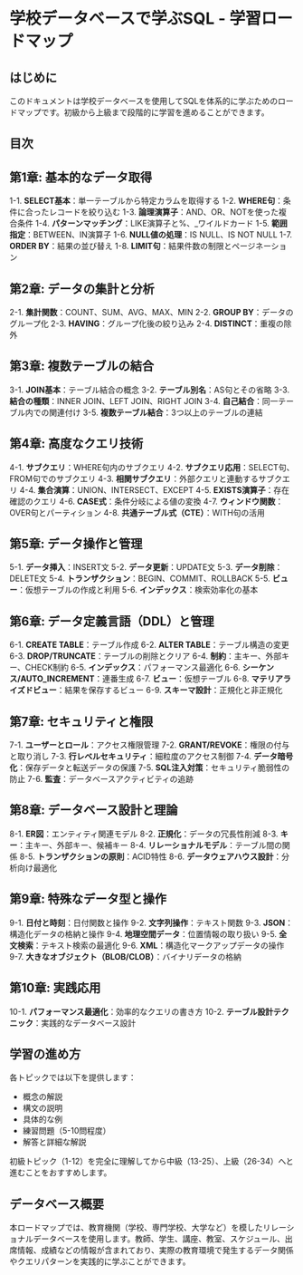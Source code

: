 # 学校データベースで学ぶSQL - 学習ロードマップ

## はじめに
このドキュメントは学校データベースを使用してSQLを体系的に学ぶためのロードマップです。初級から上級まで段階的に学習を進めることができます。

## 目次

## 第1章: 基本的なデータ取得
1-1. **SELECT基本**：単一テーブルから特定カラムを取得する
1-2. **WHERE句**：条件に合ったレコードを絞り込む
1-3. **論理演算子**：AND、OR、NOTを使った複合条件
1-4. **パターンマッチング**：LIKE演算子と%、_ワイルドカード
1-5. **範囲指定**：BETWEEN、IN演算子
1-6. **NULL値の処理**：IS NULL、IS NOT NULL
1-7. **ORDER BY**：結果の並び替え
1-8. **LIMIT句**：結果件数の制限とページネーション

## 第2章: データの集計と分析
2-1. **集計関数**：COUNT、SUM、AVG、MAX、MIN
2-2. **GROUP BY**：データのグループ化
2-3. **HAVING**：グループ化後の絞り込み
2-4. **DISTINCT**：重複の除外

## 第3章: 複数テーブルの結合
3-1. **JOIN基本**：テーブル結合の概念
3-2. **テーブル別名**：AS句とその省略
3-3. **結合の種類**：INNER JOIN、LEFT JOIN、RIGHT JOIN
3-4. **自己結合**：同一テーブル内での関連付け
3-5. **複数テーブル結合**：3つ以上のテーブルの連結

## 第4章: 高度なクエリ技術
4-1. **サブクエリ**：WHERE句内のサブクエリ
4-2. **サブクエリ応用**：SELECT句、FROM句でのサブクエリ
4-3. **相関サブクエリ**：外部クエリと連動するサブクエリ
4-4. **集合演算**：UNION、INTERSECT、EXCEPT
4-5. **EXISTS演算子**：存在確認のクエリ
4-6. **CASE式**：条件分岐による値の変換
4-7. **ウィンドウ関数**：OVER句とパーティション
4-8. **共通テーブル式（CTE）**：WITH句の活用

## 第5章: データ操作と管理
5-1. **データ挿入**：INSERT文
5-2. **データ更新**：UPDATE文
5-3. **データ削除**：DELETE文
5-4. **トランザクション**：BEGIN、COMMIT、ROLLBACK
5-5. **ビュー**：仮想テーブルの作成と利用
5-6. **インデックス**：検索効率化の基本

## 第6章: データ定義言語（DDL）と管理
6-1. **CREATE TABLE**：テーブル作成
6-2. **ALTER TABLE**：テーブル構造の変更
6-3. **DROP/TRUNCATE**：テーブルの削除とクリア
6-4. **制約**：主キー、外部キー、CHECK制約
6-5. **インデックス**：パフォーマンス最適化
6-6. **シーケンス/AUTO_INCREMENT**：連番生成
6-7. **ビュー**：仮想テーブル
6-8. **マテリアライズドビュー**：結果を保存するビュー
6-9. **スキーマ設計**：正規化と非正規化

## 第7章: セキュリティと権限
7-1. **ユーザーとロール**：アクセス権限管理
7-2. **GRANT/REVOKE**：権限の付与と取り消し
7-3. **行レベルセキュリティ**：細粒度のアクセス制御
7-4. **データ暗号化**：保存データと転送データの保護
7-5. **SQL注入対策**：セキュリティ脆弱性の防止
7-6. **監査**：データベースアクティビティの追跡

## 第8章: データベース設計と理論
8-1. **ER図**：エンティティ関連モデル
8-2. **正規化**：データの冗長性削減
8-3. **キー**：主キー、外部キー、候補キー
8-4. **リレーショナルモデル**：テーブル間の関係
8-5. **トランザクションの原則**：ACID特性
8-6. **データウェアハウス設計**：分析向け最適化

## 第9章: 特殊なデータ型と操作
9-1. **日付と時刻**：日付関数と操作
9-2. **文字列操作**：テキスト関数
9-3. **JSON**：構造化データの格納と操作
9-4. **地理空間データ**：位置情報の取り扱い
9-5. **全文検索**：テキスト検索の最適化
9-6. **XML**：構造化マークアップデータの操作
9-7. **大きなオブジェクト（BLOB/CLOB）**：バイナリデータの格納

## 第10章: 実践応用
10-1. **パフォーマンス最適化**：効率的なクエリの書き方
10-2. **テーブル設計テクニック**：実践的なデータベース設計

## 学習の進め方
各トピックでは以下を提供します：
- 概念の解説
- 構文の説明
- 具体的な例
- 練習問題（5-10問程度）
- 解答と詳細な解説

初級トピック（1-12）を完全に理解してから中級（13-25）、上級（26-34）へと進むことをおすすめします。

## データベース概要
本ロードマップでは、教育機関（学校、専門学校、大学など）を模したリレーショナルデータベースを使用します。教師、学生、講座、教室、スケジュール、出席情報、成績などの情報が含まれており、実際の教育環境で発生するデータ関係やクエリパターンを実践的に学ぶことができます。
